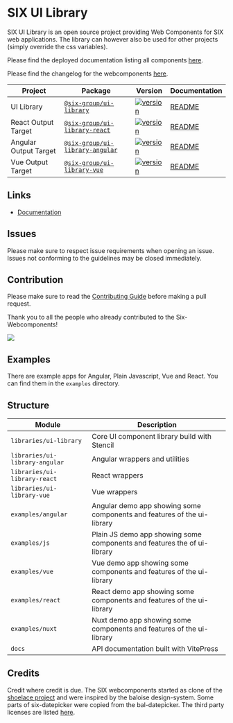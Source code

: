 # SIX UI Library

SIX UI Library is an open source project providing Web Components for SIX web applications. The library can however also
be used for other projects (simply override the css variables).

Please find the deployed documentation listing all components [here](https://six-group.github.io/six-webcomponents/).

Please find the changelog for the webcomponents [here](docs/changelog.md).

| Project               | Package                                                                                        | Version                                                                                                                                          | Documentation                                      |
| --------------------- | ---------------------------------------------------------------------------------------------- | ------------------------------------------------------------------------------------------------------------------------------------------------ | -------------------------------------------------- |
| UI Library            | [`@six-group/ui-library`](https://www.npmjs.com/package/@six-group/ui-library)                 | [![version](https://img.shields.io/npm/v/@six-group/ui-library/latest.svg)](https://www.npmjs.com/package/@six-group/ui-library)                 | [README](./libraries/ui-library/README.md)         |
| React Output Target   | [`@six-group/ui-library-react`](https://www.npmjs.com/package/@six-group/ui-library-react)     | [![version](https://img.shields.io/npm/v/@six-group/ui-library-react/latest.svg)](https://www.npmjs.com/package/@six-group/ui-library-react)     | [README](./libraries/ui-library-react/README.md)   |
| Angular Output Target | [`@six-group/ui-library-angular`](https://www.npmjs.com/package/@six-group/ui-library-angular) | [![version](https://img.shields.io/npm/v/@six-group/ui-library-angular/latest.svg)](https://www.npmjs.com/package/@six-group/ui-library-angular) | [README](./libraries/ui-library-angular/README.md) |
| Vue Output Target     | [`@six-group/ui-library-vue`](https://www.npmjs.com/package/@six-group/ui-library-vue)         | [![version](https://img.shields.io/npm/v/@six-group/ui-library-vue/latest.svg)](https://www.npmjs.com/package/@six-group/ui-library-vue)         | [README](./libraries/ui-library-vue/README.md)     |

## Links

- [Documentation](https://six-group.github.io/six-webcomponents/)

## Issues

Please make sure to respect issue requirements when opening an issue. Issues not conforming to the guidelines may be closed immediately.

## Contribution

Please make sure to read the [Contributing Guide](https://github.com/six-group/six-webcomponents/blob/main/.github/contributing.md) before making a pull request.

Thank you to all the people who already contributed to the Six-Webcomponents!

<a href="https://github.com/six-group/six-webcomponents/graphs/contributors"><img src="https://contrib.rocks/image?repo=six-group/six-webcomponents" /></a>

## Examples

There are example apps for Angular, Plain Javascript, Vue and React. You can find them in the `examples` directory.

## Structure

| Module                         | Description                                                              |
| ------------------------------ | ------------------------------------------------------------------------ |
| `libraries/ui-library`         | Core UI component library build with Stencil                             |
| `libraries/ui-library-angular` | Angular wrappers and utilities                                           |
| `libraries/ui-library-react`   | React wrappers                                                           |
| `libraries/ui-library-vue`     | Vue wrappers                                                             |
| `examples/angular`             | Angular demo app showing some components and features of the ui-library  |
| `examples/js`                  | Plain JS demo app showing some components and features the of ui-library |
| `examples/vue`                 | Vue demo app showing some components and features of the ui-library      |
| `examples/react`               | React demo app showing some components and features of the ui-library    |
| `examples/nuxt`                | Nuxt demo app showing some components and features of the ui-library     |
| `docs`                         | API documentation built with VitePress                                   |

## Credits

Credit where credit is due. The SIX webcomponents started as clone of the [shoelace project](https://shoelace.style/) and were inspired by the baloise
design-system. Some parts of six-datepicker were copied from the bal-datepicker.
The third party licenses are listed [here](libraries/ui-library/third-party-licenses).
